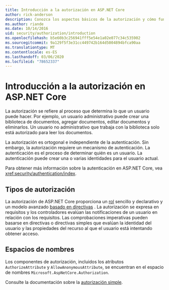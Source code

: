 ```yaml
---
title: Introducción a la autorización en ASP.NET Core
author: rick-anderson
description: Conozca los aspectos básicos de la autorización y cómo funciona la autorización en ASP.NET Core aplicaciones.
ms.author: riande
ms.date: 10/14/2016
uid: security/authorization/introduction
ms.openlocfilehash: b5e60b3c256941fff5e54e1a02e077c34c535902
ms.sourcegitcommit: 9a129f5f3e31cc449742b164d5004894bfca90aa
ms.translationtype: MT
ms.contentlocale: es-ES
ms.lasthandoff: 03/06/2020
ms.locfileid: "78652337"
---
```

# <a name="introduction-to-authorization-in-aspnet-core"></a>Introducción a la autorización en ASP.NET Core

<a name="security-authorization-introduction"></a>

La autorización se refiere al proceso que determina lo que un usuario puede hacer. Por ejemplo, un usuario administrativo puede crear una biblioteca de documentos, agregar documentos, editar documentos y eliminarlos. Un usuario no administrativo que trabaja con la biblioteca solo está autorizado para leer los documentos.

La autorización es ortogonal e independiente de la autenticación. Sin embargo, la autorización requiere un mecanismo de autenticación. La autenticación es el proceso de determinar quién es un usuario. La autenticación puede crear una o varias identidades para el usuario actual.

Para obtener más información sobre la autenticación en ASP.NET Core, vea <xref:security/authentication/index>.

## <a name="authorization-types"></a>Tipos de autorización

La autorización de ASP.NET Core proporciona un [rol](xref:security/authorization/roles) sencillo y declarativo y un modelo avanzado [basado en directivas](xref:security/authorization/policies) . La autorización se expresa en requisitos y los controladores evalúan las notificaciones de un usuario en relación con los requisitos. Las comprobaciones imperativas pueden basarse en directivas o directivas simples que evalúan la identidad del usuario y las propiedades del recurso al que el usuario está intentando obtener acceso.

## <a name="namespaces"></a>Espacios de nombres

Los componentes de autorización, incluidos los atributos `AuthorizeAttribute` y `AllowAnonymousAttribute`, se encuentran en el espacio de nombres `Microsoft.AspNetCore.Authorization`.

Consulte la documentación sobre la [autorización simple](xref:security/authorization/simple).
